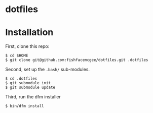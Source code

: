 dotfiles
========

Installation
=
First, clone this repo:
```
$ cd $HOME
$ git clone git@github.com:fishfacemcgee/dotfiles.git .dotfiles
```

Second, set up the `.bash/` sub-modules.
```
$ cd .dotfiles
$ git submodule init
$ git submodule update
```

Third, run the dfm installer

```
$ bin/dfm install
```
